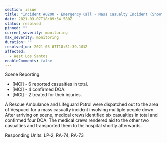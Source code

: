 ```yaml
---
section: issue
title: "Incident #0200 - Emergency Call - Mass Casualty Incident (Shooting)"
date: 2021-03-07T18:09:54.580Z
status: resolved
pinned: ""
current_severity: monitoring
max_severity: monitoring
duration: ""
resolved_on: 2021-03-07T18:51:39.105Z
affected:
  - West Los Santos
enableComments: false
---
```

Scene Reporting:
* [MCI] - 6 reported casualties in total.
* [MCI] - 4 confirmed DOA.
* [MCI] - 2 treated for their injuries.

A Rescue Ambulance and Lifeguard Patrol were dispatched out to the area of Vespucci for a mass casualty incident involving multiple people down. After arriving on scene, medical crews identified six casualties in total and confirmed four DOA. The medical crews rendered aid to the other two casualties and transported them to the hospital shortly afterwards.

Responding Units: LP-2, RA-74, RA-73